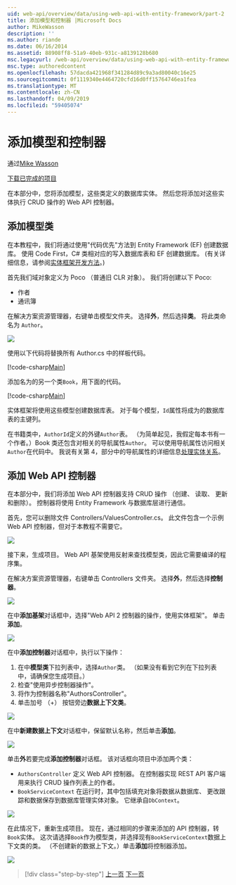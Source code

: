 ```yaml
---
uid: web-api/overview/data/using-web-api-with-entity-framework/part-2
title: 添加模型和控制器 |Microsoft Docs
author: MikeWasson
description: ''
ms.author: riande
ms.date: 06/16/2014
ms.assetid: 88908ff8-51a9-40eb-931c-a8139128b680
msc.legacyurl: /web-api/overview/data/using-web-api-with-entity-framework/part-2
msc.type: authoredcontent
ms.openlocfilehash: 57dacda421968f341284d89c9a3ad80040c16e25
ms.sourcegitcommit: 0f1119340e4464720cfd16d0ff15764746ea1fea
ms.translationtype: MT
ms.contentlocale: zh-CN
ms.lasthandoff: 04/09/2019
ms.locfileid: "59405074"
---
```

# <a name="add-models-and-controllers"></a>添加模型和控制器

通过[Mike Wasson](https://github.com/MikeWasson)

[下载已完成的项目](https://github.com/MikeWasson/BookService)

在本部分中，您将添加模型，这些类定义的数据库实体。 然后您将添加对这些实体执行 CRUD 操作的 Web API 控制器。

## <a name="add-model-classes"></a>添加模型类

在本教程中，我们将通过使用"代码优先"方法到 Entity Framework (EF) 创建数据库。 使用 Code First，C# 类相对应的写入数据库表和 EF 创建数据库。 (有关详细信息，请参阅[实体框架开发方法](https://msdn.microsoft.com/library/ms178359%28v=vs.110%29.aspx#dbfmfcf)。)

首先我们域对象定义为 Poco （普通旧 CLR 对象）。 我们将创建以下 Poco:

- 作者
- 通讯簿

在解决方案资源管理器，右键单击模型文件夹。 选择**外**，然后选择**类**。 将此类命名为 `Author`。

![](part-2/_static/image1.png)

使用以下代码将替换所有 Author.cs 中的样板代码。

[!code-csharp[Main](part-2/samples/sample1.cs)]

添加名为的另一个类`Book`，用下面的代码。

[!code-csharp[Main](part-2/samples/sample2.cs)]

实体框架将使用这些模型创建数据库表。 对于每个模型，`Id`属性将成为的数据库表的主键列。

在书籍类中，`AuthorId`定义的外键`Author`表。 （为简单起见，我假定每本书有一个作者。）Book 类还包含对相关的导航属性`Author`。 可以使用导航属性访问相关`Author`在代码中。 我说有关第 4，部分中的导航属性的详细信息[处理实体关系](part-4.md)。

## <a name="add-web-api-controllers"></a>添加 Web API 控制器

在本部分中，我们将添加 Web API 控制器支持 CRUD 操作 （创建、 读取、 更新和删除）。 控制器将使用 Entity Framework 与数据库层进行通信。

首先，您可以删除文件 Controllers/ValuesController.cs。 此文件包含一个示例 Web API 控制器，但对于本教程不需要它。

![](part-2/_static/image2.png)

接下来，生成项目。 Web API 基架使用反射来查找模型类，因此它需要编译的程序集。

在解决方案资源管理器，右键单击 Controllers 文件夹。 选择**外**，然后选择**控制器**。

![](part-2/_static/image3.png)

在中**添加基架**对话框中，选择"Web API 2 控制器的操作，使用实体框架"。 单击 **添加**。

![](part-2/_static/image4.png)

在中**添加控制器**对话框中，执行以下操作：

1. 在中**模型类**下拉列表中，选择`Author`类。 （如果没有看到它列在下拉列表中，请确保您生成项目。）
2. 检查"使用异步控制器操作"。
3. 将作为控制器名称&quot;AuthorsController&quot;。
4. 单击加号 （+） 按钮旁边**数据上下文类**。

![](part-2/_static/image5.png)

在中**新建数据上下文**对话框中，保留默认名称，然后单击**添加**。

![](part-2/_static/image6.png)

单击**外**若要完成**添加控制器**对话框。 该对话框向项目中添加两个类：

- `AuthorsController` 定义 Web API 控制器。 在控制器实现 REST API 客户端用来执行 CRUD 操作列表上的作者。
- `BookServiceContext` 在运行时，其中包括填充对象将数据从数据库、 更改跟踪和数据保存到数据库管理实体对象。 它继承自`DbContext`。

![](part-2/_static/image7.png)

在此情况下，重新生成项目。 现在，通过相同的步骤来添加的 API 控制器，转`Book`实体。 这次请选择`Book`作为模型类，并选择现有`BookServiceContext`数据上下文类的类。 （不创建新的数据上下文。）单击**添加**将控制器添加。

![](part-2/_static/image8.png)

> [!div class="step-by-step"]
> [上一页](part-1.md)
> [下一页](part-3.md)
